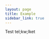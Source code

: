 ```yaml
---
layout: page
title: Example
sidebar_link: true
---
```



Test tel;kw;lket

<script>
    TESTER = document.getElementById('tester');
    Plotly.plot( TESTER, [{
    x: [1, 2, 3, 4, 5],
    y: [1, 2, 4, 8, 16] }], {
    margin: { t: 0 } } );
</script>